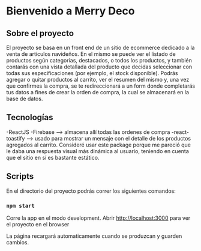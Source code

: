 # Bienvenido a Merry Deco

## Sobre el proyecto

El proyecto se basa en un front end de un sitio de ecommerce dedicado a la venta de artículos navideños.
En el mismo se puede ver el listado de productos según categorias, destacados, o todos los productos, y también contarás con una vista detallada del producto que decidas seleccionar con todas sus especificaciones (por ejemplo, el stock disponible). Podrás agregar o quitar productos al carrito, ver el resumen del mismo y, una vez que confirmes la compra, se te redireccionará a un form donde completarás tus datos a fines de crear la orden de compra, la cual se almacenará en la base de datos.

## Tecnologías

-ReactJS
-Firebase --> almacena allí todas las ordenes de compra
-react-toastify --> usado para mostrar un mensaje con el detalle de los productos agregados al carrito. Consideré usar este package porque me pareció que le daba una respuesta visual más dinámica al usuario, teniendo en cuenta que el sitio en sí es bastante estático.

## Scripts

En el directorio del proyecto podrás correr los siguientes comandos:

### `npm start`

Corre la app en el modo development.
Abrir [http://localhost:3000](http://localhost:3000) para ver el proyecto en el browser

La página recargará automaticamente cuando se produzcan y guarden cambios.
